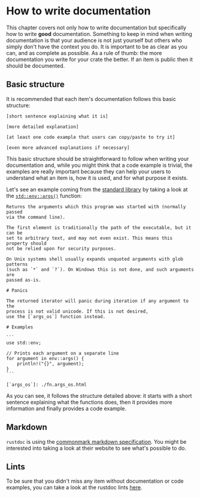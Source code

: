 # How to write documentation

This chapter covers not only how to write documentation but specifically
how to write **good** documentation.  Something to keep in mind when
writing documentation is that your audience is not just yourself but others
who simply don't have the context you do.  It is important to be as clear
as you can, and as complete as possible.  As a rule of thumb: the more
documentation you write for your crate the better.  If an item is public
then it should be documented.

## Basic structure

It is recommended that each item's documentation follows this basic structure:

```text
[short sentence explaining what it is]

[more detailed explanation]

[at least one code example that users can copy/paste to try it]

[even more advanced explanations if necessary]
```

This basic structure should be straightforward to follow when writing your
documentation and, while you might think that a code example is trivial,
the examples are really important because they can help your users to
understand what an item is, how it is used, and for what purpose it exists.

Let's see an example coming from the [standard library] by taking a look at the
[`std::env::args()`][env::args] function:

``````text
Returns the arguments which this program was started with (normally passed
via the command line).

The first element is traditionally the path of the executable, but it can be
set to arbitrary text, and may not even exist. This means this property should
not be relied upon for security purposes.

On Unix systems shell usually expands unquoted arguments with glob patterns
(such as `*` and `?`). On Windows this is not done, and such arguments are
passed as-is.

# Panics

The returned iterator will panic during iteration if any argument to the
process is not valid unicode. If this is not desired,
use the [`args_os`] function instead.

# Examples

```
use std::env;

// Prints each argument on a separate line
for argument in env::args() {
    println!("{}", argument);
}
```

[`args_os`]: ./fn.args_os.html
``````

As you can see, it follows the structure detailed above: it starts with a short
sentence explaining what the functions does, then it provides more information
and finally provides a code example.

## Markdown

`rustdoc` is using the [commonmark markdown specification]. You might be
interested into taking a look at their website to see what's possible to do.

## Lints

To be sure that you didn't miss any item without documentation or code examples,
you can take a look at the rustdoc lints [here][rustdoc-lints].

[standard library]: https://doc.rust-lang.org/stable/std/index.html
[env::args]: https://doc.rust-lang.org/stable/std/env/fn.args.html
[commonmark markdown specification]: https://commonmark.org/
[rustdoc-lints]: lints.md
